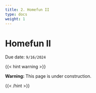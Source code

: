 ```yaml
---
title: 2. Homefun II 
type: docs
weight: 1
---
```


# Homefun II 

Due date: `9/16/2024`

{{< hint warning >}}

**Warning:** This page is under construction.

{{< /hint >}}
